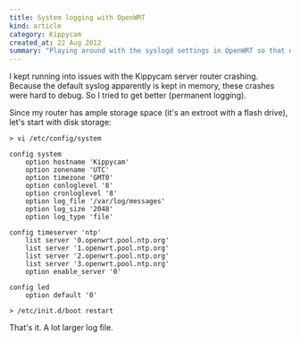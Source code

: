 ```yaml
--- 
title: System logging with OpenWRT
kind: article
category: Kippycam
created_at: 22 Aug 2012
summary: "Playing around with the syslogd settings in OpenWRT so that debugging is easier"
---
```


I kept running into issues with the Kippycam server router
crashing. Because the default syslog apparently is kept in memory,
these crashes were hard to debug. So I tried to get better (permanent
logging).

Since my router has ample storage space (it's an extroot
with a flash drive), let's start with disk storage:

    > vi /etc/config/system
	
	config system
		option hostname 'Kippycam'
		option zonename 'UTC'
		option timezone 'GMT0'
		option conloglevel '8'
		option cronloglevel '8'
		option log_file '/var/log/messages'
		option log_size '2048'
		option log_type 'file'

	config timeserver 'ntp'
		list server '0.openwrt.pool.ntp.org'
		list server '1.openwrt.pool.ntp.org'
		list server '2.openwrt.pool.ntp.org'
		list server '3.openwrt.pool.ntp.org'
		option enable_server '0'

	config led
		option default '0'

	> /etc/init.d/boot restart
	
	
That's it. A lot larger log file. 
